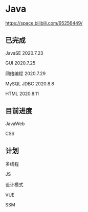 # Java

https://space.bilibili.com/95256449/

## 已完成
JavaSE 2020.7.23

GUI 2020.7.25

网络编程 2020.7.29

MySQL JDBC 2020.8.8

HTML 2020.8.11

## 目前进度

JavaWeb

CSS

## 计划

多线程

JS

设计模式

VUE

SSM


